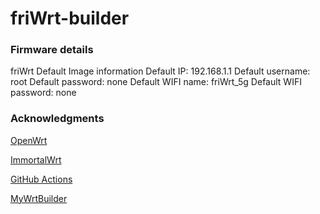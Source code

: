 # friWrt-builder

### Firmware details

friWrt Default Image information
Default IP: 192.168.1.1
Default username: root
Default password: none
Default WIFI name: friWrt_5g
Default WIFI password: none

### Acknowledgments

[OpenWrt](https://github.com/openwrt/openwrt/)

[ImmortalWrt](https://github.com/immortalwrt/immortalwrt)

[GitHub Actions](https://github.com/features/actions)

[MyWrtBuilder](https://github.com/Revincx/MyWrtBuilder)
